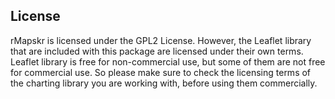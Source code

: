 ## License

rMapskr is licensed under the GPL2 License. 
However, the Leaflet library that are included with this package are licensed under their own terms. 
Leaflet library is free for non-commercial use, but some of them are not free for commercial use. 
So please make sure to check the licensing terms of the charting library you are working with, before using them commercially. 

